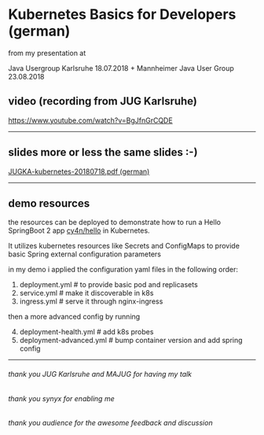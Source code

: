 # Kubernetes Basics for Developers (german)

from my presentation at 

Java Usergroup Karlsruhe 18.07.2018 + Mannheimer Java User Group 23.08.2018

## video (recording from JUG Karlsruhe)

https://www.youtube.com/watch?v=BgJfnGrCQDE

---
## slides more or less the same slides :-)

[JUGKA-kubernetes-20180718.pdf (german)](https://github.com/cy4n/talk-kubernetes-basics/blob/master/JUGKA-kubernetes-20180718.pdf)

---
## demo resources 


the resources can be deployed to demonstrate how to run a Hello SpringBoot 2 app [cy4n/hello](https://github.com/cy4n/hello) in Kubernetes.

It utilizes kubernetes resources like Secrets and ConfigMaps to provide basic Spring external configuration parameters

in my demo i applied the configuration yaml files in the following order:

1. deployment.yml # to provide basic pod and replicasets
2. service.yml    # make it discoverable in k8s
3. ingress.yml    # serve it through nginx-ingress 

then a more advanced config by running 

4. deployment-health.yml # add k8s probes
5. deployment-advanced.yml # bump container version and add spring config

---

###### thank you JUG Karlsruhe and MAJUG for having my talk
###### thank you synyx for enabling me
###### thank you audience for the awesome feedback and discussion
